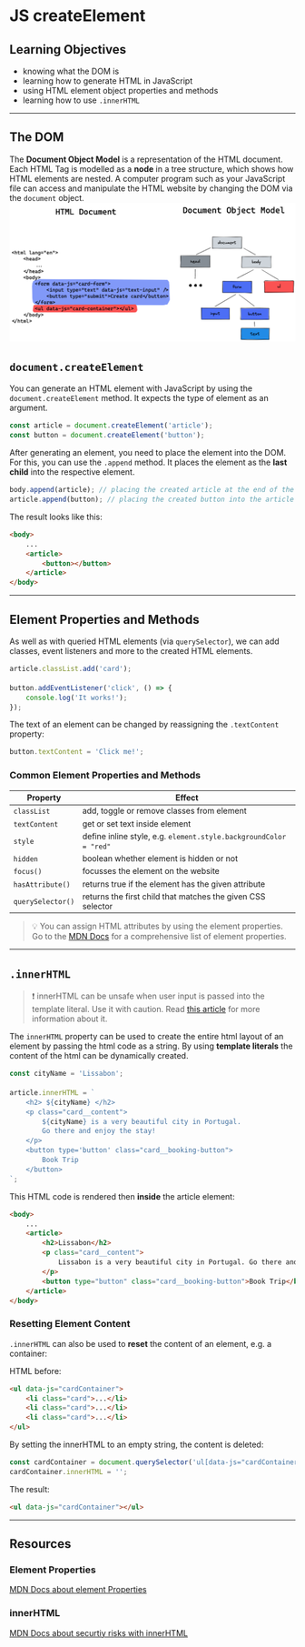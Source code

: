 # JS createElement

## Learning Objectives

- knowing what the DOM is
- learning how to generate HTML in JavaScript
- using HTML element object properties and methods
- learning how to use `.innerHTML`

---

## The DOM

The **Document Object Model** is a representation of the HTML document. Each HTML Tag is modelled as
a **node** in a tree structure, which shows how HTML elements are nested. A computer program such as
your JavaScript file can access and manipulate the HTML website by changing the DOM via the
`document` object. ![the DOM](assets/DOM.png)

## `document.createElement`

You can generate an HTML element with JavaScript by using the `document.createElement` method. It
expects the type of element as an argument.

```js
const article = document.createElement('article');
const button = document.createElement('button');
```

After generating an element, you need to place the element into the DOM. For this, you can use the
`.append` method. It places the element as the **last child** into the respective element.

```js
body.append(article); // placing the created article at the end of the body
article.append(button); // placing the created button into the article
```

The result looks like this:

```html
<body>
	...
	<article>
		<button></button>
	</article>
</body>
```

---

## Element Properties and Methods

As well as with queried HTML elements (via `querySelector`), we can add classes, event listeners and
more to the created HTML elements.

```js
article.classList.add('card');

button.addEventListener('click', () => {
	console.log('It works!');
});
```

The text of an element can be changed by reassigning the `.textContent` property:

```js
button.textContent = 'Click me!';
```

### Common Element Properties and Methods

| Property          | Effect                                                             |
| ----------------- | ------------------------------------------------------------------ |
| `classList`       | add, toggle or remove classes from element                         |
| `textContent`     | get or set text inside element                                     |
| `style`           | define inline style, e.g. `element.style.backgroundColor = "red" ` |
| `hidden`          | boolean whether element is hidden or not                           |
| `focus()`         | focusses the element on the website                                |
| `hasAttribute()`  | returns true if the element has the given attribute                |
| `querySelector()` | returns the first child that matches the given CSS selector        |

> 💡 You can assign HTML attributes by using the element properties. Go to the
> [MDN Docs](https://developer.mozilla.org/en-US/docs/Web/API/Element#properties) for a
> comprehensive list of element properties.

---

## `.innerHTML`

> ❗️ innerHTML can be unsafe when user input is passed into the template literal. Use it with
> caution. Read
> [this article](https://developer.mozilla.org/en-US/docs/Web/API/Element/innerHTML#replacing_the_contents_of_an_element)
> for more information about it.

The `innerHTML` property can be used to create the entire html layout of an element by passing the
html code as a string. By using **template literals** the content of the html can be dynamically
created.

```js
const cityName = 'Lissabon';

article.innerHTML = `
	<h2> ${cityName} </h2>
	<p class="card__content">
		${cityName} is a very beautiful city in Portugal. 
		Go there and enjoy the stay!
	</p>
	<button type='button' class="card__booking-button"> 
		Book Trip 
	</button>
`;
```

This HTML code is rendered then **inside** the article element:

```html
<body>
	...
	<article>
		<h2>Lissabon</h2>
		<p class="card__content">
			Lissabon is a very beautiful city in Portugal. Go there and enjoy the stay!
		</p>
		<button type="button" class="card__booking-button">Book Trip</button>
	</article>
</body>
```

### Resetting Element Content

`.innerHTML` can also be used to **reset** the content of an element, e.g. a container:

HTML before:

```html
<ul data-js="cardContainer">
	<li class="card">...</li>
	<li class="card">...</li>
	<li class="card">...</li>
</ul>
```

By setting the innerHTML to an empty string, the content is deleted:

```js
const cardContainer = document.querySelector('ul[data-js="cardContainer"]');
cardContainer.innerHTML = '';
```

The result:

```html
<ul data-js="cardContainer"></ul>
```

---

## Resources

### Element Properties

[MDN Docs about element Properties](https://developer.mozilla.org/en-US/docs/Web/API/Element#properties)

### innerHTML

[MDN Docs about securtiy risks with innerHTML](https://developer.mozilla.org/en-US/docs/Web/API/Element/innerHTML#replacing_the_contents_of_an_element)
